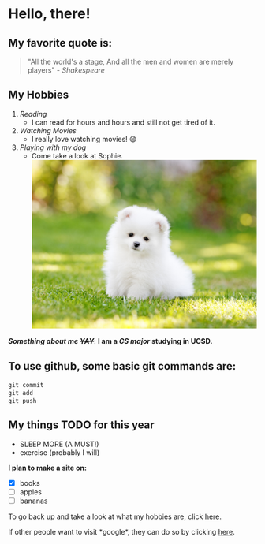 # Hello, there! 

## My favorite quote is:
> "All the world's a stage, And all the men and women are merely players" \- *Shakespeare*

## My Hobbies
1. *Reading*
   - I can read for hours and hours and still not get tired of it.
2. *Watching Movies*
   - I really love watching movies! :smile:
3. *Playing with my dog*
   - Come take a look at Sophie.
   ![adorablepuppy.jpg](/adorablepuppy.jpg)

***Something about me ~~YAY~~***: 
**I am a _CS major_ studying in UCSD.** 

## To use github, some basic git commands are: 
```
git commit
git add
git push
```
## My things TODO for this year
- SLEEP MORE (A MUST!) 
- exercise (~~probably~~ I will) 

**I plan to make a site on:** 
- [x] books
- [ ] apples
- [ ] bananas

To go back up and take a look at what my hobbies are, click [here](https://github.com/haelaine/Github-Page/blob/main/README.md#my-hobbies). 

If other people want to visit \*google\*, they can do so by clicking [here](https://google.com).



